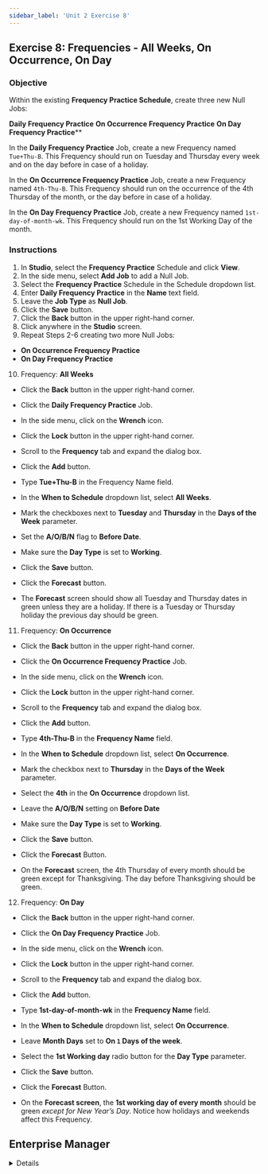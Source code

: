 ```yaml
---
sidebar_label: 'Unit 2 Exercise 8'
---
```


## Exercise 8: Frequencies - All Weeks, On Occurrence, On Day

### Objective

Within the existing **Frequency Practice Schedule**, create three new Null Jobs:

**Daily Frequency Practice**
**On Occurrence Frequency Practice**
**On Day Frequency Practice****

In the **Daily Frequency Practice** Job, create a new Frequency named ```Tue+Thu-B```. This Frequency should run on Tuesday and Thursday every week and on the day before in case of a holiday.

In the **On Occurrence Frequency Practice** Job, create a new Frequency named ```4th-Thu-B```. This Frequency should run on the occurrence of the 4th Thursday of the month, or the day before in case of a holiday.

In the **On Day Frequency Practice** Job, create a new Frequency named ```1st-day-of-month-wk```. This Frequency should run on the 1st Working Day of the month.

### Instructions

1.	In **Studio**, select the **Frequency Practice** Schedule and click **View**.
2.	In the side menu, select **Add Job** to add a Null Job.
3.  Select the **Frequency Practice** Schedule in the Schedule dropdown list.
4.	Enter **Daily Frequency Practice** in the **Name** text field.
5.  Leave the **Job Type** as **Null Job**.
6.	Click the **Save** button.
7.  Click the **Back** button in the upper right-hand corner.
8.  Click anywhere in the **Studio** screen.
9.	Repeat Steps 2-6 creating two more Null Jobs:
  *	**On Occurrence Frequency Practice**
  *	**On Day Frequency Practice**

10.	Frequency: **All Weeks**
  * Click the **Back** button in the upper right-hand corner.
  *	Click the **Daily Frequency Practice** Job.
  *	In the side menu, click on the **Wrench** icon.
  * Click the **Lock** button in the upper right-hand corner.
  * Scroll to the **Frequency** tab and expand the dialog box.
  *	Click the **Add** button.
  *	Type **Tue+Thu-B** in the Frequency Name field.
  *	In the **When to Schedule** dropdown list, select **All Weeks**.
  *	Mark the checkboxes next to **Tuesday** and **Thursday** in the **Days of the Week** parameter.
  * Set the **A/O/B/N** flag to **Before Date**.
  * Make sure the **Day Type** is set to **Working**.
  * Click the **Save** button.

*	Click the **Forecast** button.
  *	The **Forecast** screen should show all Tuesday and Thursday dates in green unless they are a holiday. If there is a Tuesday or Thursday holiday the previous day should be green.


11.	Frequency: **On Occurrence**
  * Click the **Back** button in the upper right-hand corner.
  *	Click the **On Occurrence Frequency Practice** Job.
  *	In the side menu, click on the **Wrench** icon.
  * Click the **Lock** button in the upper right-hand corner.
  * Scroll to the **Frequency** tab and expand the dialog box.
  *	Click the **Add** button.
  *	Type **4th-Thu-B** in the **Frequency Name** field.
  *	In the **When to Schedule** dropdown list, select **On Occurrence**.
  *	Mark the checkbox next to **Thursday** in the **Days of the Week** parameter.
  *	Select the **4th** in the **On Occurrence** dropdown list.
  *	Leave the **A/O/B/N** setting on **Before Date**
  * Make sure the **Day Type** is set to **Working**.
  * Click the **Save** button.

*	Click the **Forecast** Button.
  *	On the **Forecast** screen, the 4th Thursday of every month should be green except for Thanksgiving. The day before Thanksgiving should be green.



12.	Frequency: **On Day**
  * Click the **Back** button in the upper right-hand corner.
  *	Click the **On Day Frequency Practice** Job.
  *	In the side menu, click on the **Wrench** icon.
  * Click the **Lock** button in the upper right-hand corner.
  * Scroll to the **Frequency** tab and expand the dialog box.
  *	Click the **Add** button.
  *	Type **1st-day-of-month-wk** in the **Frequency Name** field.
  *	In the **When to Schedule** dropdown list, select **On Occurrence**.
  *	Leave **Month Days** set to **On ```1``` Days of the week**.
  *	Select the **1st Working day** radio button for the **Day Type** parameter.
  * Click the **Save** button.

*	Click the **Forecast** Button.
  *	On the **Forecast screen**, the **1st working day of every month** should be green _except for New Year’s Day_. Notice how holidays and weekends affect this Frequency.



## Enterprise Manager

<details>


:::tip [Walkthrough Video - Unit 2 Exercise 8](../static/videobasic/U2E8.mp4)

:::

1.	Open the **Job Master**.
2.	Select the **Frequency Practice** Schedule from the **Schedule** drop-down menu.
3.	Click the **Add** button to add a Null Job.
4.	Enter **Daily Frequency Practice** in the **Name** text field.
5.	Click the **Save** button.
6.	Repeat Steps 3-5 creating two more Null Jobs:
  *	**On Occurrence Frequency Practice**
  *	**On Day Frequency Practice**
7.	Frequency: **All Weeks**
  *	Select **Daily Frequency Practice** in the Job Name drop-down menu.
  *	Click on the **Frequency** tab.
  *	Click the **Add** button below the **Frequency List**.
  *	Click the **Create new frequency** radio button.
  *	Type **Tue+Thu-B** in the Frequency Name field.
  *	Click **Next**.
  *	Select the **All Weeks** radio button.
  *	Mark the checkboxes next to **Tuesday** and **Thursday** in the **Days of the Week** parameter.
  *	Click the **Forecast** Button.
  *	Move the **Forecast** and **Frequency Definition Wizard** screens so that you can see both.
  *	The F**orecast** screen should show all Tuesday and Thursday dates in green unless they are a holiday. If there is a Tuesday or Thursday holiday the previous day should be green.
  *	Change the **A/O/B/N** setting from **Before Date** to **After Date** and notice the change in your Forecast screen.
  *	Next change the **A/O/B/N** setting to **On Date**, and then **Not Schedule** to see what those settings do.
  *	Finally change the **A/O/B/N** back to **Before Date**.
  *	Click **Finish**
8.	Frequency: **On Occurrence**
  *	Select **On Occurrence Frequency Practice** in the Job Name drop-down menu.
  *	While in the Frequency Screen, click the **Add** button below the **Frequency List**.
  *	Click the **Create new Frequency** radio button.
  *	Type **4th-Thu-B** in the **Frequency Name** field.
  *	Click **Next**.
  *	Select the **On Occurrence** radio button.
  *	Mark the checkbox next to **Thursday** in the **Days of the Week** parameter.
  *	Select the **4th** radio button for the **On Occurrence** parameter in the lower right side of the screen.
  *	Leave the **A/O/B/N** setting on **Before Date**
  *	Click the **Forecast** Button.
  *	Move the **Forecast** and **Frequency Definition** Wizard screens so that you can see both.
  *	On the **Forecast** screen, the 4th Thursday of every month should be green except for Thanksgiving. The day before Thanksgiving should be green.
  *	Click **Finish**.
9.	Frequency: **On Day**
  *	Select **On Day Frequency Practice** in the Job Name drop-down menu
  *	While in the Frequency Screen, click the **Add** button below the **Frequency List**. 
  *	Click the **Create new Frequency** radio button.
  *	Type **1st-day-of-month-wk** in the **Frequency Name** field.
  *	Click **Next**.
  *	Select the **On Day** radio button.
  *	Leave **Month Days** set to **On ```1``` Day**.
  *	Select the **1st Working day** radio button for the **Day Type** parameter under Month Days.
  *	Click the **Forecast** Button.
  *	Move the **Forecast** and **Frequency Definition Wizard** screens so that you can see both.
  *	On the **Forecast screen**, the **1st working day of every month** should be green _except for New Year’s Day_. Notice how holidays and weekends affect this Frequency.
  *	Click **Finish**.

</details>